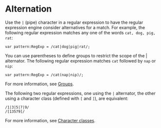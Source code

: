 # Alternation

Use the `|` (pipe) character in a regular expression to have the regular
expression engine consider alternatives for a match. For example, the following
regular expression matches any one of the words `cat, dog, pig, rat`:

    var pattern:RegExp = /cat|dog|pig|rat/;

You can use parentheses to define groups to restrict the scope of the \|
alternator. The following regular expression matches `cat` followed by `nap` or
`nip`:

    var pattern:RegExp = /cat(nap|nip)/;

For more information, see [Groups](./groups.md).

The following two regular expressions, one using the `|` alternator, the other
using a character class (defined with `[` and `]`), are equivalent:

    /1|3|5|7|9/
    /[13579]/

For more information, see [Character classes](./character-classes.md).
